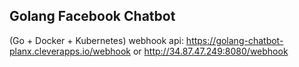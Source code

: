 ## Golang Facebook Chatbot 
(Go + Docker + Kubernetes)
webhook api: https://golang-chatbot-planx.cleverapps.io/webhook or http://34.87.47.249:8080/webhook

